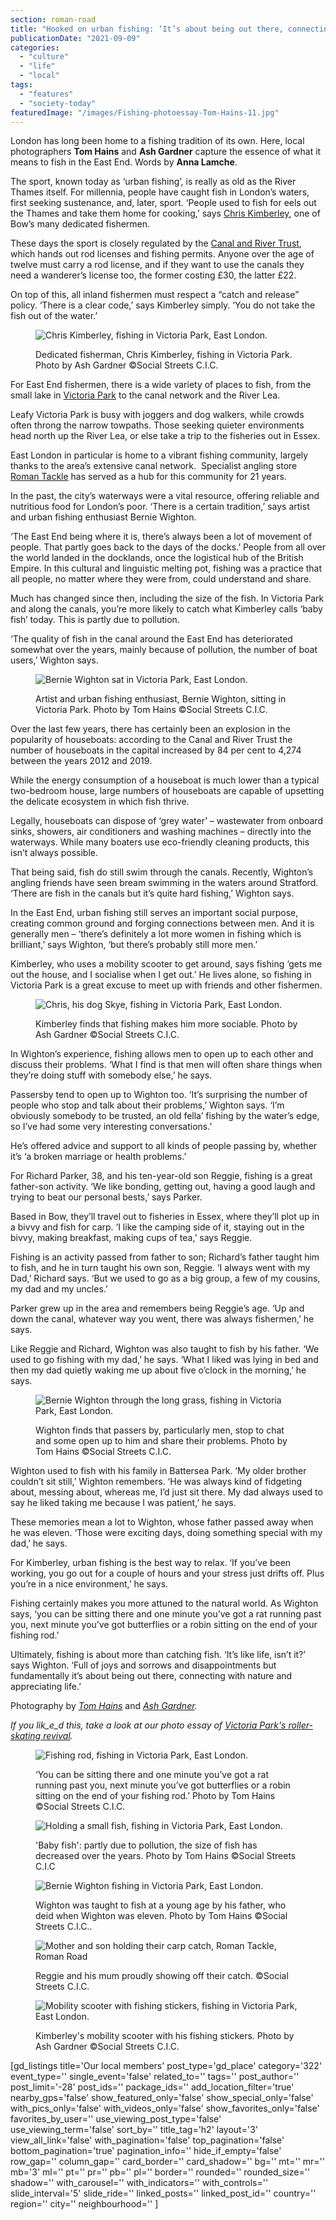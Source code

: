 ```yaml
---
section: roman-road
title: "Hooked on urban fishing: ‘It’s about being out there, connecting with nature and appreciating life.’"
publicationDate: "2021-09-09"
categories: 
  - "culture"
  - "life"
  - "local"
tags: 
  - "features"
  - "society-today"
featuredImage: "/images/Fishing-photoessay-Tom-Hains-11.jpg"
---
```


London has long been home to a fishing tradition of its own. Here, local photographers **Tom Hains** and **Ash Gardner** capture the essence of what it means to fish in the East End. Words by **Anna Lamche**.

The sport, known today as ‘urban fishing’, is really as old as the River Thames itself. For millennia, people have caught fish in London’s waters, first seeking sustenance, and, later, sport. ‘People used to fish for eels out the Thames and take them home for cooking,’ says [Chris Kimberley](https://romanroadlondon.com/portrait-cheeky-cockney-life-after-being-postman/), one of Bow’s many dedicated fishermen. 

These days the sport is closely regulated by the [Canal and River Trust](https://canalrivertrust.org.uk), which hands out rod licenses and fishing permits. Anyone over the age of twelve must carry a rod license, and if they want to use the canals they need a wanderer’s license too, the former costing £30, the latter £22.

On top of this, all inland fishermen must respect a “catch and release” policy. ‘There is a clear code,’ says Kimberley simply. ‘You do not take the fish out of the water.’ 

<figure>

![Chris Kimberley, fishing in Victoria Park, East London.](/images/Fishing-photoessay-Tom-Hains-16-1024x683.jpg)

<figcaption>

Dedicated fisherman, Chris Kimberley, fishing in Victoria Park. Photo by Ash Gardner ©Social Streets C.I.C.

</figcaption>

</figure>

For East End fishermen, there is a wide variety of places to fish, from the small lake in [Victoria Park](https://romanroadlondon.com/victoria-park-east-london-bow/) to the canal network and the River Lea.

Leafy Victoria Park is busy with joggers and dog walkers, while crowds often throng the narrow towpaths. Those seeking quieter environments head north up the River Lea, or else take a trip to the fisheries out in Essex.

East London in particular is home to a vibrant fishing community, largely thanks to the area’s extensive canal network.  Specialist angling store [Roman Tackle](https://romanroadlondon.com/roman-tackle-fishing-shop/) has served as a hub for this community for 21 years. 

In the past, the city’s waterways were a vital resource, offering reliable and nutritious food for London’s poor. ‘There is a certain tradition,’ says artist and urban fishing enthusiast Bernie Wighton.

‘The East End being where it is, there’s always been a lot of movement of people. That partly goes back to the days of the docks.’ People from all over the world landed in the docklands, once the logistical hub of the British Empire. In this cultural and linguistic melting pot, fishing was a practice that all people, no matter where they were from, could understand and share.

Much has changed since then, including the size of the fish. In Victoria Park and along the canals, you’re more likely to catch what Kimberley calls ‘baby fish’ today. This is partly due to pollution.

‘The quality of fish in the canal around the East End has deteriorated somewhat over the years, mainly because of pollution, the number of boat users,’ Wighton says. 

<figure>

![Bernie Wighton sat in Victoria Park, East London.](/images/Fishing-photoessay-Tom-Hains-4-1024x683.jpg)

<figcaption>

Artist and urban fishing enthusiast, Bernie Wighton, sitting in Victoria Park. Photo by Tom Hains ©Social Streets C.I.C.

</figcaption>

</figure>

Over the last few years, there has certainly been an explosion in the popularity of houseboats: according to the Canal and River Trust the number of houseboats in the capital increased by 84 per cent to 4,274 between the years 2012 and 2019.

While the energy consumption of a houseboat is much lower than a typical two-bedroom house, large numbers of houseboats are capable of upsetting the delicate ecosystem in which fish thrive. 

Legally, houseboats can dispose of ‘grey water’ – wastewater from onboard sinks, showers, air conditioners and washing machines – directly into the waterways. While many boaters use eco-friendly cleaning products, this isn’t always possible. 

That being said, fish do still swim through the canals. Recently, Wighton’s angling friends have seen bream swimming in the waters around Stratford. ‘There are fish in the canals but it’s quite hard fishing,’ Wighton says.

In the East End, urban fishing still serves an important social purpose, creating common ground and forging connections between men. And it is generally men – ‘there’s definitely a lot more women in fishing which is brilliant,’ says Wighton, ‘but there’s probably still more men.’ 

Kimberley, who uses a mobility scooter to get around, says fishing ‘gets me out the house, and I socialise when I get out.’ He lives alone, so fishing in Victoria Park is a great excuse to meet up with friends and other fishermen. 

<figure>

![Chris, his dog Skye, fishing in Victoria Park, East London.](/images/Fishing-photoessay-Tom-Hains-24-1024x679.jpg)

<figcaption>

Kimberley finds that fishing makes him more sociable. Photo by Ash Gardner ©Social Streets C.I.C.

</figcaption>

</figure>

In Wighton’s experience, fishing allows men to open up to each other and discuss their problems. ‘What I find is that men will often share things when they’re doing stuff with somebody else,’ he says.

Passersby tend to open up to Wighton too. ‘It’s surprising the number of people who stop and talk about their problems,’ Wighton says. ‘I’m obviously somebody to be trusted, an old fella’ fishing by the water’s edge, so I’ve had some very interesting conversations.’ 

He’s offered advice and support to all kinds of people passing by, whether it’s ‘a broken marriage or health problems.’

For Richard Parker, 38, and his ten-year-old son Reggie, fishing is a great father-son activity. ‘We like bonding, getting out, having a good laugh and trying to beat our personal bests,’ says Parker. 

Based in Bow, they’ll travel out to fisheries in Essex, where they’ll plot up in a bivvy and fish for carp. ‘I like the camping side of it, staying out in the bivvy, making breakfast, making cups of tea,’ says Reggie. 

Fishing is an activity passed from father to son; Richard’s father taught him to fish, and he in turn taught his own son, Reggie. ‘I always went with my Dad,’ Richard says. ‘But we used to go as a big group, a few of my cousins, my dad and my uncles.’

Parker grew up in the area and remembers being Reggie’s age. ‘Up and down the canal, whatever way you went, there was always fishermen,’ he says. 

Like Reggie and Richard, Wighton was also taught to fish by his father. ‘We used to go fishing with my dad,’ he says. ‘What I liked was lying in bed and then my dad quietly waking me up about five o’clock in the morning,’ he says. 

<figure>

![Bernie Wighton through the long grass, fishing in Victoria Park, East London.](/images/Fishing-photoessay-Tom-Hains-1-1024x683.jpg)

<figcaption>

Wighton finds that passers by, particularly men, stop to chat and some open up to him and share their problems. Photo by Tom Hains ©Social Streets C.I.C.

</figcaption>

</figure>

Wighton used to fish with his family in Battersea Park. ‘My older brother couldn’t sit still,’ Wighton remembers. ‘He was always kind of fidgeting about, messing about, whereas me, I’d just sit there. My dad always used to say he liked taking me because I was patient,’ he says. 

These memories mean a lot to Wighton, whose father passed away when he was eleven. ‘Those were exciting days, doing something special with my dad,’ he says.

For Kimberley, urban fishing is the best way to relax. ‘If you’ve been working, you go out for a couple of hours and your stress just drifts off. Plus you’re in a nice environment,’ he says. 

Fishing certainly makes you more attuned to the natural world. As Wighton says, ‘you can be sitting there and one minute you’ve got a rat running past you, next minute you’ve got butterflies or a robin sitting on the end of your fishing rod.’

Ultimately, fishing is about more than catching fish. ‘It’s like life, isn’t it?’ says Wighton. ‘Full of joys and sorrows and disappointments but fundamentally it’s about being out there, connecting with nature and appreciating life.’

Photography by _[Tom Hains](https://www.tomhainsphotography.com/)_ and _[Ash Gardner](https://www.instagram.com/ash__gardner/?utm_medium=copy_link)._

_If you lik_e_d this, take a look at our photo essay of [Victoria Park's roller-skating revival](https://romanroadlondon.com/roller-skating-victoria-park-photoessay/)._

<figure>

![Fishing rod, fishing in Victoria Park, East London.](/images/Fishing-photoessay-Tom-Hains-5-1024x683.jpg)

<figcaption>

‘You can be sitting there and one minute you’ve got a rat running past you, next minute you’ve got butterflies or a robin sitting on the end of your fishing rod.’ Photo by Tom Hains ©Social Streets C.I.C.

</figcaption>

</figure>

<figure>

![Holding a small fish, fishing in Victoria Park, East London.](/images/Fishing-photoessay-Tom-Hains-13-1024x683.jpg)

<figcaption>

'Baby fish': partly due to pollution, the size of fish has decreased over the years. Photo by Tom Hains ©Social Streets C.I.C

</figcaption>

</figure>

<figure>

![Bernie Wighton fishing in Victoria Park, East London.](/images/Fishing-photoessay-Tom-Hains-2-1024x683.jpg)

<figcaption>

Wighton was taught to fish at a young age by his father, who deid when Wighton was eleven. Photo by Tom Hains ©Social Streets C.I.C..

</figcaption>

</figure>

<figure>

![Mother and son holding their carp catch, Roman Tackle, Roman Road](/images/Roman-Tackle-fishing-shop-Roman-Road-4.jpg)

<figcaption>

Reggie and his mum proudly showing off their catch. ©Social Streets C.I.C.

</figcaption>

</figure>

<figure>

![Mobility scooter with fishing stickers, fishing in Victoria Park, East London.](/images/Fishing-photoessay-Tom-Hains-25.jpg)

<figcaption>

Kimberley's mobility scooter with his fishing stickers. Photo by Ash Gardner ©Social Streets C.I.C.

</figcaption>

</figure>

\[gd\_listings title='Our local members' post\_type='gd\_place' category='322' event\_type='' single\_event='false' related\_to='' tags='' post\_author='' post\_limit='-28' post\_ids='' package\_ids='' add\_location\_filter='true' nearby\_gps='false' show\_featured\_only='false' show\_special\_only='false' with\_pics\_only='false' with\_videos\_only='false' show\_favorites\_only='false' favorites\_by\_user='' use\_viewing\_post\_type='false' use\_viewing\_term='false' sort\_by='' title\_tag='h2' layout='3' view\_all\_link='false' with\_pagination='false' top\_pagination='false' bottom\_pagination='true' pagination\_info='' hide\_if\_empty='false' row\_gap='' column\_gap='' card\_border='' card\_shadow='' bg='' mt='' mr='' mb='3' ml='' pt='' pr='' pb='' pl='' border='' rounded='' rounded\_size='' shadow='' with\_carousel='' with\_indicators='' with\_controls='' slide\_interval='5' slide\_ride='' linked\_posts='' linked\_post\_id='' country='' region='' city='' neighbourhood='' \]

